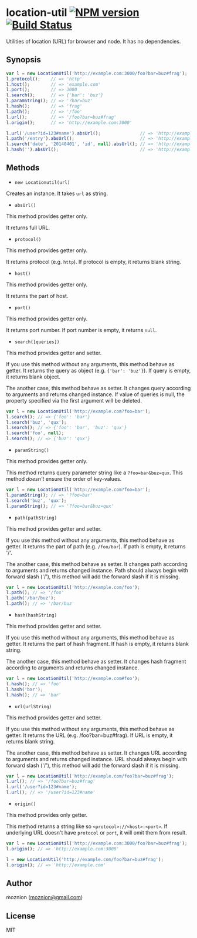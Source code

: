 location-util [![NPM version](https://badge.fury.io/js/location-util.svg)](https://www.npmjs.org/package/location-util) [![Build Status](https://travis-ci.org/moznion/location-util.svg)](https://travis-ci.org/moznion/location-util)
==

Utilities of location (URL) for browser and node. It has no dependencies.

Synopsis
--

```javascript
var l = new LocationUtil('http://example.com:3000/foo?bar=buz#frag');
l.protocol();    // => 'http'
l.host();        // => 'example.com'
l.port();        // => 3000
l.search();      // => {'bar': 'buz'}
l.paramString(); // => '?bar=buz'
l.hash();        // => 'frag'
l.path();        // => '/foo'
l.url();         // => '/foo?bar=buz#frag'
l.origin();      // => 'http://example.com:3000'

l.url('/user?id=123#name').absUrl();               // => 'http://example.com:3000/user?id=123#name'
l.path('/entry').absUrl();                         // => 'http://example.com:3000/entry?id=123#name'
l.search('date', '20140401', 'id', null).absUrl(); // => 'http://example.com:3000/entry?date=20140401#name'
l.hash('').absUrl();                               // => 'http://example.com:3000/entry?date=20140401'
```

Methods
--

- `new Locationutil(url)`

Creates an instance. It takes `url` as string.

- `absUrl()`

This method provides getter only.

It returns full URL.

- `protocol()`

This method provides getter only.

It returns protocol (e.g. `http`). If protocol is empty, it returns blank string.

- `host()`

This method provides getter only.

It returns the part of host.

- `port()`

This method provides getter only.

It returns port number. If port number is empty, it returns `null`.

- `search([queries])`

This method provides getter and setter.

If you use this method without any arguments, this method behave as getter. It returns the query as object (e.g. `{'bar': 'buz'}`).
If query is empty, it returns blank object.

The another case, this method behave as setter. It changes query according to arguments and returns changed instance.
If value of queries is null, the property specified via the first argument will be deleted.

```javascript
var l = new LocationUtil('http://example.com?foo=bar');
l.search(); // => {'foo': 'bar'}
l.search('buz', 'qux');
l.search(); // => {'foo': 'bar', 'buz': 'qux'}
l.search('foo', null);
l.search(); // => {'buz': 'qux'}
```

- `paramString()`

This method provides getter only.

This method returns query parameter string like a `?foo=bar&buz=qux`. This method *doesn't* ensure the order of key-values.

```javascript
var l = new LocationUtil('http://example.com?foo=bar');
l.paramString(); // => '?foo=bar'
l.search('buz', 'qux');
l.paramString(); // => '?foo=bar&buz=qux'
```

- `path(pathString)`

This method provides getter and setter.

If you use this method without any arguments, this method behave as getter. It returns the part of path (e.g. `/foo/bar`).
If path is empty, it returns '/'.

The another case, this method behave as setter. It changes path according to arguments and returns changed instance.
Path should always begin with forward slash ('/'), this method will add the forward slash if it is missing.

```javascript
var l = new LocationUtil('http://example.com/foo');
l.path(); // => '/foo'
l.path('/bar/buz');
l.path(); // => '/bar/buz'
```

- `hash(hashString)`

This method provides getter and setter.

If you use this method without any arguments, this method behave as getter. It returns the part of hash fragment.
If hash is empty, it returns blank string.

The another case, this method behave as setter. It changes hash fragment according to arguments and returns changed instance.

```javascript
var l = new LocationUtil('http://example.com#foo');
l.hash(); // => 'foo'
l.hash('bar');
l.hash(); // => 'bar'
```

- `url(urlString)`

This method provides getter and setter.

If you use this method without any arguments, this method behave as getter. It returns the URL (e.g. /foo?bar=buz#frag).
If URL is empty, it returns blank string.

The another case, this method behave as setter. It changes URL according to arguments and returns changed instance.
URL should always begin with forward slash ('/'), this method will add the forward slash if it is missing.

```javascript
var l = new LocationUtil('http://example.com/foo?bar=buz#frag');
l.url(); // => '/foo?bar=buz#frag'
l.url('/user?id=123#name');
l.url(); // => '/user?id=123#name'
```

- `origin()`

This method provides only getter.

This method returns a string like so `<protocol>://<host>:<port>`.
If underlying URL doesn't have `protocol` or `port`,
it will omit them from result.

```javascript
var l = new LocationUtil('http://example.com:3000/foo?bar=buz#frag');
l.origin(); // => 'http://example.com:3000'

l = new LocationUtil('http://example.com/foo?bar=buz#frag');
l.origin(); // => 'http://example.com'
```

Author
--

moznion (<moznion@gmail.com>)

License
--

MIT

